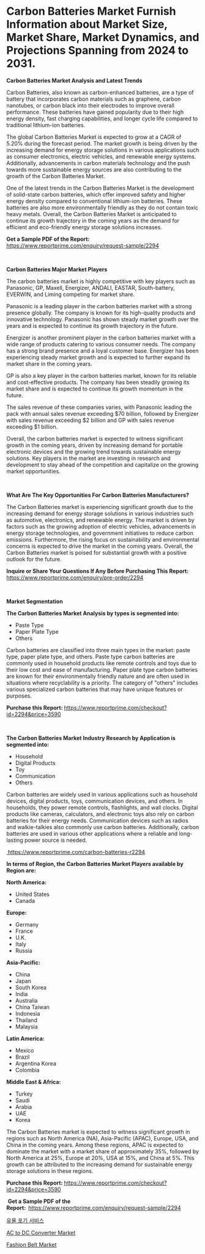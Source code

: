 <p><h1>Carbon Batteries Market Furnish Information about Market Size, Market Share, Market Dynamics, and Projections Spanning from 2024 to 2031.</h1></p><p><strong>Carbon Batteries Market Analysis and Latest Trends</strong></p>
<p><p>Carbon Batteries, also known as carbon-enhanced batteries, are a type of battery that incorporates carbon materials such as graphene, carbon nanotubes, or carbon black into their electrodes to improve overall performance. These batteries have gained popularity due to their high energy density, fast charging capabilities, and longer cycle life compared to traditional lithium-ion batteries.</p><p>The global Carbon Batteries Market is expected to grow at a CAGR of 5.20% during the forecast period. The market growth is being driven by the increasing demand for energy storage solutions in various applications such as consumer electronics, electric vehicles, and renewable energy systems. Additionally, advancements in carbon materials technology and the push towards more sustainable energy sources are also contributing to the growth of the Carbon Batteries Market.</p><p>One of the latest trends in the Carbon Batteries Market is the development of solid-state carbon batteries, which offer improved safety and higher energy density compared to conventional lithium-ion batteries. These batteries are also more environmentally friendly as they do not contain toxic heavy metals. Overall, the Carbon Batteries Market is anticipated to continue its growth trajectory in the coming years as the demand for efficient and eco-friendly energy storage solutions increases.</p></p>
<p><strong>Get a Sample PDF of the Report:&nbsp;</strong> <a href="https://www.reportprime.com/enquiry/request-sample/2294">https://www.reportprime.com/enquiry/request-sample/2294</a></p>
<p>&nbsp;</p>
<p><strong>Carbon Batteries Major Market Players</strong></p>
<p><p>The carbon batteries market is highly competitive with key players such as Panasonic, GP, Maxell, Energizer, ANDALI, EASTAR, South-battery, EVERWIN, and Liming competing for market share. </p><p>Panasonic is a leading player in the carbon batteries market with a strong presence globally. The company is known for its high-quality products and innovative technology. Panasonic has shown steady market growth over the years and is expected to continue its growth trajectory in the future. </p><p>Energizer is another prominent player in the carbon batteries market with a wide range of products catering to various consumer needs. The company has a strong brand presence and a loyal customer base. Energizer has been experiencing steady market growth and is expected to further expand its market share in the coming years. </p><p>GP is also a key player in the carbon batteries market, known for its reliable and cost-effective products. The company has been steadily growing its market share and is expected to continue its growth momentum in the future. </p><p>The sales revenue of these companies varies, with Panasonic leading the pack with annual sales revenue exceeding $70 billion, followed by Energizer with sales revenue exceeding $2 billion and GP with sales revenue exceeding $1 billion. </p><p>Overall, the carbon batteries market is expected to witness significant growth in the coming years, driven by increasing demand for portable electronic devices and the growing trend towards sustainable energy solutions. Key players in the market are investing in research and development to stay ahead of the competition and capitalize on the growing market opportunities.</p></p>
<p>&nbsp;</p>
<p><strong>What Are The Key Opportunities For Carbon Batteries Manufacturers?</strong></p>
<p><p>The Carbon Batteries market is experiencing significant growth due to the increasing demand for energy storage solutions in various industries such as automotive, electronics, and renewable energy. The market is driven by factors such as the growing adoption of electric vehicles, advancements in energy storage technologies, and government initiatives to reduce carbon emissions. Furthermore, the rising focus on sustainability and environmental concerns is expected to drive the market in the coming years. Overall, the Carbon Batteries market is poised for substantial growth with a positive outlook for the future.</p></p>
<p><strong>Inquire or Share Your Questions If Any Before Purchasing This Report:</strong> <a href="https://www.reportprime.com/enquiry/pre-order/2294">https://www.reportprime.com/enquiry/pre-order/2294</a></p>
<p>&nbsp;</p>
<p><strong>Market Segmentation</strong></p>
<p><strong>The Carbon Batteries Market Analysis by types is segmented into:</strong></p>
<p><ul><li>Paste Type</li><li>Paper Plate Type</li><li>Others</li></ul></p>
<p><p>Carbon batteries are classified into three main types in the market: paste type, paper plate type, and others. Paste type carbon batteries are commonly used in household products like remote controls and toys due to their low cost and ease of manufacturing. Paper plate type carbon batteries are known for their environmentally friendly nature and are often used in situations where recyclability is a priority. The category of "others" includes various specialized carbon batteries that may have unique features or purposes.</p></p>
<p><strong>Purchase this Report:&nbsp;</strong><a href="https://www.reportprime.com/checkout?id=2294&price=3590">https://www.reportprime.com/checkout?id=2294&price=3590</a></p>
<p>&nbsp;</p>
<p><strong>The Carbon Batteries Market Industry Research by Application is segmented into:</strong></p>
<p><ul><li>Household</li><li>Digital Products</li><li>Toy</li><li>Communication</li><li>Others</li></ul></p>
<p><p>Carbon batteries are widely used in various applications such as household devices, digital products, toys, communication devices, and others. In households, they power remote controls, flashlights, and wall clocks. Digital products like cameras, calculators, and electronic toys also rely on carbon batteries for their energy needs. Communication devices such as radios and walkie-talkies also commonly use carbon batteries. Additionally, carbon batteries are used in various other applications where a reliable and long-lasting power source is needed.</p></p>
<p><a href="https://www.reportprime.com/carbon-batteries-r2294">&nbsp;https://www.reportprime.com/carbon-batteries-r2294</a></p>
<p><strong>In terms of Region, the Carbon Batteries Market Players available by Region are:</strong></p>
<p>
    <p> <strong> North America: </strong>
        <ul>
            <li>United States</li>
            <li>Canada</li>
        </ul>
        </p> 
    <p> <strong> Europe: </strong>
        <ul>
            <li>Germany</li>
            <li>France</li>
            <li>U.K.</li>
            <li>Italy</li>
            <li>Russia</li>
        </ul>
        </p> 
    <p> <strong> Asia-Pacific: </strong>
        <ul>
            <li>China</li>
            <li>Japan</li>
            <li>South Korea</li>
            <li>India</li>
            <li>Australia</li>
            <li>China Taiwan</li>
            <li>Indonesia</li>
            <li>Thailand</li>
            <li>Malaysia</li>
        </ul>
        </p> 
    <p> <strong> Latin America: </strong>
        <ul>
            <li>Mexico</li>
            <li>Brazil</li>
            <li>Argentina Korea</li>
            <li>Colombia</li>
        </ul>
        </p> 
    <p> <strong> Middle East & Africa: </strong>
        <ul>
            <li>Turkey</li>
            <li>Saudi</li>
            <li>Arabia</li>
            <li>UAE</li>
            <li>Korea</li>
        </ul>
    </p>
    </p>
<p><p>The Carbon Batteries market is expected to witness significant growth in regions such as North America (NA), Asia-Pacific (APAC), Europe, USA, and China in the coming years. Among these regions, APAC is expected to dominate the market with a market share of approximately 35%, followed by North America at 25%, Europe at 20%, USA at 15%, and China at 5%. This growth can be attributed to the increasing demand for sustainable energy storage solutions in these regions.</p></p>
<p><strong>Purchase this Report: </strong><a href="https://www.reportprime.com/checkout?id=2294&price=3590">https://www.reportprime.com/checkout?id=2294&price=3590</a></p>
<p>&nbsp;<strong>Get a Sample PDF of the Report:&nbsp;&nbsp;</strong><a href="https://www.reportprime.com/enquiry/request-sample/2294">https://www.reportprime.com/enquiry/request-sample/2294</a></p>
<p><strong></strong></p>
<p><p><a href="https://github.com/mpodehpw07370073/Market-Research-Report-List-2/blob/main/534761969151.md">유물 포기 서비스</a></p><p><a href="https://github.com/FassouRP/Market-Research-Report-List-4/blob/main/ac-to-dc-converter-market.md">AC to DC Converter Market</a></p><p><a href="https://issuu.com/reportprime-2/docs/fashion-belt-market-size-2030.pptx">Fashion Belt Market</a></p></p>